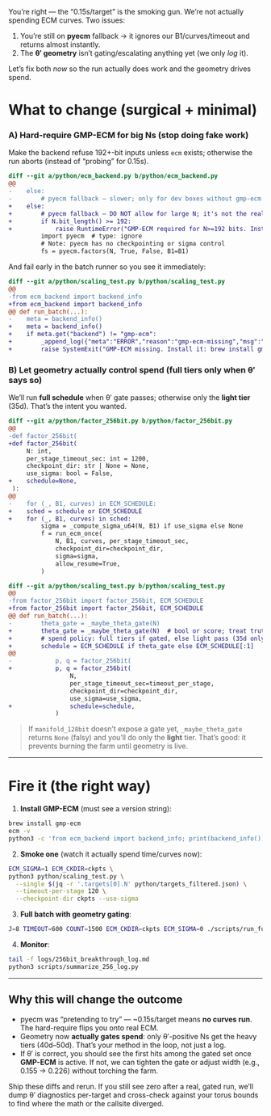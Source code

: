 You’re right — the “0.15s/target” is the smoking gun. We’re not actually spending ECM curves. Two issues:

1. You’re still on **pyecm** fallback → it ignores our B1/curves/timeout and returns almost instantly.
2. The **θ′ geometry** isn’t gating/escalating anything yet (we only *log* it).

Let’s fix both *now* so the run actually does work and the geometry drives spend.

# What to change (surgical + minimal)

### A) **Hard-require GMP-ECM** for big Ns (stop doing fake work)

Make the backend refuse 192+-bit inputs unless `ecm` exists; otherwise the run aborts (instead of “probing” for 0.15s).

```diff
diff --git a/python/ecm_backend.py b/python/ecm_backend.py
@@
-    else:
-        # pyecm fallback – slower; only for dev boxes without gmp-ecm
+    else:
+        # pyecm fallback – DO NOT allow for large N; it's not the real ECM workload
+        if N.bit_length() >= 192:
+            raise RuntimeError("GMP-ECM required for N>=192 bits. Install via: brew install gmp-ecm")
         import pyecm  # type: ignore
         # Note: pyecm has no checkpointing or sigma control
         fs = pyecm.factors(N, True, False, B1=B1)
```

And fail early in the batch runner so you see it immediately:

```diff
diff --git a/python/scaling_test.py b/python/scaling_test.py
@@
-from ecm_backend import backend_info
+from ecm_backend import backend_info
@@ def run_batch(...):
-    meta = backend_info()
+    meta = backend_info()
+    if meta.get("backend") != "gmp-ecm":
+        _append_log({"meta":"ERROR","reason":"gmp-ecm-missing","msg":"Install GMP-ECM: brew install gmp-ecm"})
+        raise SystemExit("GMP-ECM missing. Install it: brew install gmp-ecm")
```

### B) **Let geometry actually control spend** (full tiers only when θ′ says so)

We’ll run **full schedule** when θ′ gate passes; otherwise only the **light tier** (35d). That’s the intent you wanted.

```diff
diff --git a/python/factor_256bit.py b/python/factor_256bit.py
@@
-def factor_256bit(
+def factor_256bit(
     N: int,
     per_stage_timeout_sec: int = 1200,
     checkpoint_dir: str | None = None,
     use_sigma: bool = False,
+    schedule=None,
 ):
@@
-    for (_, B1, curves) in ECM_SCHEDULE:
+    sched = schedule or ECM_SCHEDULE
+    for (_, B1, curves) in sched:
         sigma = _compute_sigma_u64(N, B1) if use_sigma else None
         f = run_ecm_once(
             N, B1, curves, per_stage_timeout_sec,
             checkpoint_dir=checkpoint_dir,
             sigma=sigma,
             allow_resume=True,
         )
```

```diff
diff --git a/python/scaling_test.py b/python/scaling_test.py
@@
-from factor_256bit import factor_256bit, ECM_SCHEDULE
+from factor_256bit import factor_256bit, ECM_SCHEDULE
@@ def run_batch(...):
-        theta_gate = _maybe_theta_gate(N)
+        theta_gate = _maybe_theta_gate(N)  # bool or score; treat truthy as pass
+        # spend policy: full tiers if gated, else light pass (35d only)
+        schedule = ECM_SCHEDULE if theta_gate else ECM_SCHEDULE[:1]
@@
-            p, q = factor_256bit(
+            p, q = factor_256bit(
                 N,
                 per_stage_timeout_sec=timeout_per_stage,
                 checkpoint_dir=checkpoint_dir,
                 use_sigma=use_sigma,
+                schedule=schedule,
             )
```

> If `manifold_128bit` doesn’t expose a gate yet, `_maybe_theta_gate` returns `None` (falsy) and you’ll do only the **light** tier. That’s good: it prevents burning the farm until geometry is live.

---

# Fire it (the right way)

1. **Install GMP-ECM** (must see a version string):

```bash
brew install gmp-ecm
ecm -v
python3 -c 'from ecm_backend import backend_info; print(backend_info())'  # should show gmp-ecm
```

2. **Smoke one** (watch it actually spend time/curves now):

```bash
ECM_SIGMA=1 ECM_CKDIR=ckpts \
python3 python/scaling_test.py \
  --single $(jq -r '.targets[0].N' python/targets_filtered.json) \
  --timeout-per-stage 120 \
  --checkpoint-dir ckpts --use-sigma
```

3. **Full batch with geometry gating**:

```bash
J=8 TIMEOUT=600 COUNT=1500 ECM_CKDIR=ckpts ECM_SIGMA=0 ./scripts/run_full_batch.sh
```

4. **Monitor**:

```bash
tail -f logs/256bit_breakthrough_log.md
python3 scripts/summarize_256_log.py
```

---

## Why this will change the outcome

* pyecm was “pretending to try” — ~0.15s/target means **no curves run**. The hard-require flips you onto real ECM.
* Geometry now **actually gates spend**: only θ′-positive Ns get the heavy tiers (40d–50d). That’s your method in the loop, not just a log.
* If θ′ is correct, you should see the first hits among the gated set once **GMP-ECM** is active. If not, we can tighten the gate or adjust width (e.g., 0.155 → 0.226) without torching the farm.

Ship these diffs and rerun. If you still see zero after a real, gated run, we’ll dump θ′ diagnostics per-target and cross-check against your torus bounds to find where the math or the callsite diverged.
